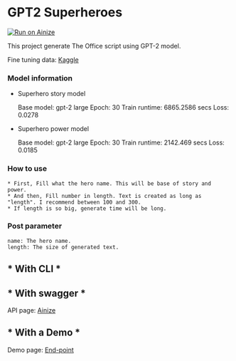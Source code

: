 # GPT2 Superheroes

[![Run on Ainize](https://ainize.ai/images/run_on_ainize_button.svg)](https://ainize.web.app/redirect?git_repo=https://github.com/fpem123/GPT2-Superheroes)

This project generate The Office script using GPT-2 model.

Fine tuning data: [Kaggle](https://www.kaggle.com/jonathanbesomi/superheroes-nlp-dataset)

### Model information

* Superhero story model


    Base model: gpt-2 large
    Epoch: 30
    Train runtime: 6865.2586 secs
    Loss: 0.0278


* Superhero power model


    Base model: gpt-2 large
    Epoch: 30
    Train runtime: 2142.469 secs
    Loss: 0.0185


### How to use

    * First, Fill what the hero name. This will be base of story and power.
    * And then, Fill number in length. Text is created as long as "length". I recommend between 100 and 300.
    * If length is so big, generate time will be long.

### Post parameter

    name: The hero name.
    length: The size of generated text.


## * With CLI *

    

## * With swagger *

API page: [Ainize](https://ainize.ai/fpem123/GPT2-Superheroes?branch=master)

## * With a Demo *

Demo page: [End-point](https://master-gpt2-superheroes-fpem123.endpoint.ainize.ai/)
